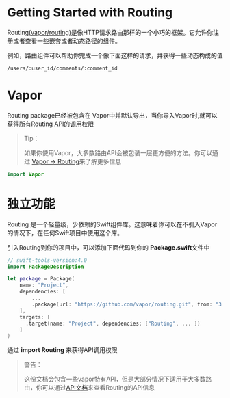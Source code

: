 # Getting Started with Routing

Routing([vapor/routing](https://github.com/vapor/routing))是像HTTP请求路由那样的一个小巧的框架。它允许你注册或者查看一些嵌套或者动态路径的组件。

例如，路由组件可以帮助你完成一个像下面这样的请求，并获得一些动态构成的值

~~~
/users/:user_id/comments/:comment_id
~~~

# Vapor

Routing package已经被包含在 Vapor中并默认导出，当你导入Vapor时,就可以获得所有Routing API的调用权限

> Tip：
> 
> 如果你使用Vapor，大多数路由API会被包装一层更方便的方法。你可以通过 [Vapor -> Routing](../)来了解更多信息

~~~swift
import Vapor
~~~

# 独立功能

Routing 是一个轻量级，少依赖的Swift组件库。这意味着你可以在不引入Vapor的情况下，在任何Swift项目中使用这个库。

引入Routing到你的项目中，可以添加下面代码到你的 **Package.swift**文件中

~~~swift
// swift-tools-version:4.0
import PackageDescription

let package = Package(
    name: "Project",
    dependencies: [
        ...
        .package(url: "https://github.com/vapor/routing.git", from: "3.0.0"),
    ],
    targets: [
      .target(name: "Project", dependencies: ["Routing", ... ])
    ]
)
~~~

通过 **import Routing** 来获得API调用权限

> 警告：
> 
> 这份文档会包含一些vapor特有API，但是大部分情况下适用于大多数路由，你可以通过[API文档](https://api.vapor.codes/routing/latest/Routing/index.html)来查看Routing的API信息

